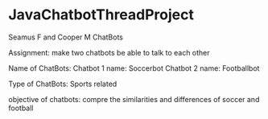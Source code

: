 # JavaChatbotThreadProject
Seamus F and Cooper M ChatBots

Assignment: make two chatbots be able to talk to each other



Name of ChatBots:
Chatbot 1 name: Soccerbot
Chatbot 2 name: Footballbot



Type of ChatBots: Sports related

objective of chatbots: compre the similarities and differences of soccer and football
